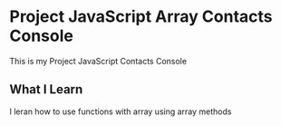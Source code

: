 # Project JavaScript Array Contacts Console

This is my Project JavaScript Contacts Console

## What I Learn

I leran how to use functions with array using array methods
